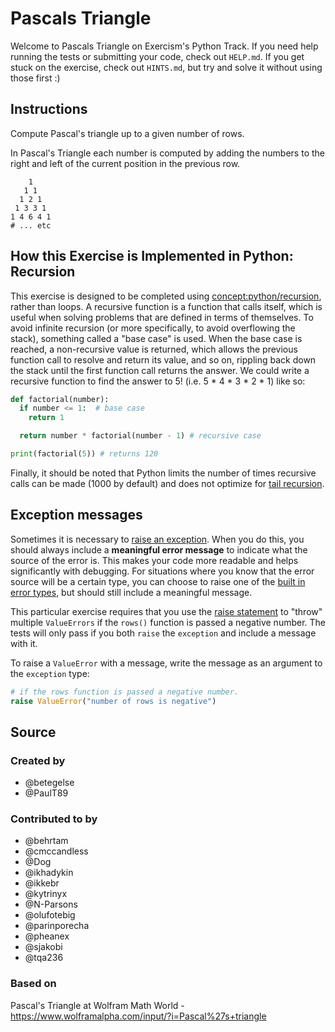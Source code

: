 # Pascals Triangle

Welcome to Pascals Triangle on Exercism's Python Track.
If you need help running the tests or submitting your code, check out `HELP.md`.
If you get stuck on the exercise, check out `HINTS.md`, but try and solve it without using those first :)

## Instructions

Compute Pascal's triangle up to a given number of rows.

In Pascal's Triangle each number is computed by adding the numbers to the right and left of the current position in the
previous row.

```text
    1
   1 1
  1 2 1
 1 3 3 1
1 4 6 4 1
# ... etc
```

## How this Exercise is Implemented in Python: Recursion

This exercise is designed to be completed using [concept:python/recursion](), rather than loops.
A recursive function is a function that calls itself, which is useful when solving problems that are defined in terms of
themselves.
To avoid infinite recursion (or more specifically, to avoid overflowing the stack), something called a "base case" is
used.
When the base case is reached, a non-recursive value is returned, which allows the previous function call to resolve and
return its value, and so on, rippling back down the stack until the first function call returns the answer.
We could write a recursive function to find the answer to 5! (i.e. 5 * 4 * 3 * 2 * 1) like so:

````python
def factorial(number):
  if number <= 1:  # base case
    return 1

  return number * factorial(number - 1) # recursive case

print(factorial(5)) # returns 120
````

Finally, it should be noted that Python limits the number of times recursive calls can be made (1000 by default) and
does not optimize for [tail recursion][tail-recursion].

## Exception messages

Sometimes it is necessary to [raise an exception][raising].
When you do this, you should always include a **meaningful error message** to indicate what the source of the error is.
This makes your code more readable and helps significantly with debugging.
For situations where you know that the error source will be a certain type, you can choose to raise one of
the [built in error types][built-in-errors], but should still include a meaningful message.

This particular exercise requires that you use the [raise statement][raise-statement] to "throw" multiple `ValueErrors`
if the `rows()` function is passed a negative number.
The tests will only pass if you both `raise` the `exception` and include a message with it.

To raise a `ValueError` with a message, write the message as an argument to the `exception` type:

```python
# if the rows function is passed a negative number.
raise ValueError("number of rows is negative")
```

[built-in-errors]: https://docs.python.org/3/library/exceptions.html#base-classes

[raise-statement]: https://docs.python.org/3/reference/simple_stmts.html#the-raise-statement

[raising]: https://docs.python.org/3/tutorial/errors.html#raising-exceptions

[tail-recursion]: https://www.geeksforgeeks.org/tail-recursion/

## Source

### Created by

- @betegelse
- @PaulT89

### Contributed to by

- @behrtam
- @cmccandless
- @Dog
- @ikhadykin
- @ikkebr
- @kytrinyx
- @N-Parsons
- @olufotebig
- @parinporecha
- @pheanex
- @sjakobi
- @tqa236

### Based on

Pascal's Triangle at Wolfram Math World - https://www.wolframalpha.com/input/?i=Pascal%27s+triangle
